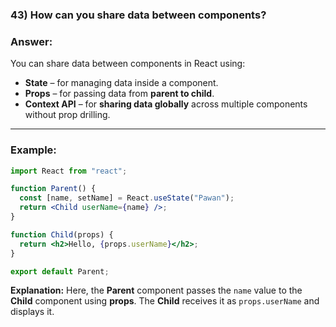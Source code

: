

### **43) How can you share data between components?**

### **Answer:**

You can share data between components in React using:

* **State** – for managing data inside a component.
* **Props** – for passing data from **parent to child**.
* **Context API** – for **sharing data globally** across multiple components without prop drilling.

---

### **Example:**

```jsx
import React from "react";

function Parent() {
  const [name, setName] = React.useState("Pawan");
  return <Child userName={name} />;
}

function Child(props) {
  return <h2>Hello, {props.userName}</h2>;
}

export default Parent;
```

**Explanation:**
Here, the **Parent** component passes the `name` value to the **Child** component using **props**.
The **Child** receives it as `props.userName` and displays it.
